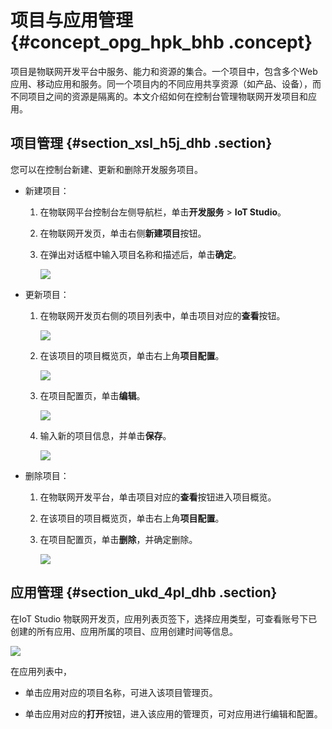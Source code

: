 # 项目与应用管理 {#concept_opg_hpk_bhb .concept}

项目是物联网开发平台中服务、能力和资源的集合。一个项目中，包含多个Web应用、移动应用和服务。同一个项目内的不同应用共享资源（如产品、设备），而不同项目之间的资源是隔离的。本文介绍如何在控制台管理物联网开发项目和应用。

## 项目管理 {#section_xsl_h5j_dhb .section}

您可以在控制台新建、更新和删除开发服务项目。

-   新建项目：

    1.  在物联网平台控制台左侧导航栏，单击**开发服务** \> **IoT Studio**。

    2.  在物联网开发页，单击右侧**新建项目**按钮。

    3.  在弹出对话框中输入项目名称和描述后，单击**确定**。

        ![](http://static-aliyun-doc.oss-cn-hangzhou.aliyuncs.com/assets/img/136666/155626819141079_zh-CN.png)

-   更新项目：

    1.  在物联网开发页右侧的项目列表中，单击项目对应的**查看**按钮。

        ![](http://static-aliyun-doc.oss-cn-hangzhou.aliyuncs.com/assets/img/136666/155626819141080_zh-CN.png)

    2.  在该项目的项目概览页，单击右上角**项目配置**。

        ![](http://static-aliyun-doc.oss-cn-hangzhou.aliyuncs.com/assets/img/136666/155626819141081_zh-CN.png)

    3.  在项目配置页，单击**编辑**。

        ![](http://static-aliyun-doc.oss-cn-hangzhou.aliyuncs.com/assets/img/136666/155626819141082_zh-CN.png)

    4.  输入新的项目信息，并单击**保存**。

        ![](http://static-aliyun-doc.oss-cn-hangzhou.aliyuncs.com/assets/img/136666/155626819141085_zh-CN.png)

-   删除项目：

    1.  在物联网开发平台，单击项目对应的**查看**按钮进入项目概览。

    2.  在该项目的项目概览页，单击右上角**项目配置**。

    3.  在项目配置页，单击**删除**，并确定删除。

        ![](http://static-aliyun-doc.oss-cn-hangzhou.aliyuncs.com/assets/img/136666/155626819141083_zh-CN.png)


## 应用管理 {#section_ukd_4pl_dhb .section}

在IoT Studio 物联网开发页，应用列表页签下，选择应用类型，可查看账号下已创建的所有应用、应用所属的项目、应用创建时间等信息。

![](http://static-aliyun-doc.oss-cn-hangzhou.aliyuncs.com/assets/img/136666/155626819141091_zh-CN.png)

在应用列表中，

-   单击应用对应的项目名称，可进入该项目管理页。

-   单击应用对应的**打开**按钮，进入该应用的管理页，可对应用进行编辑和配置。


